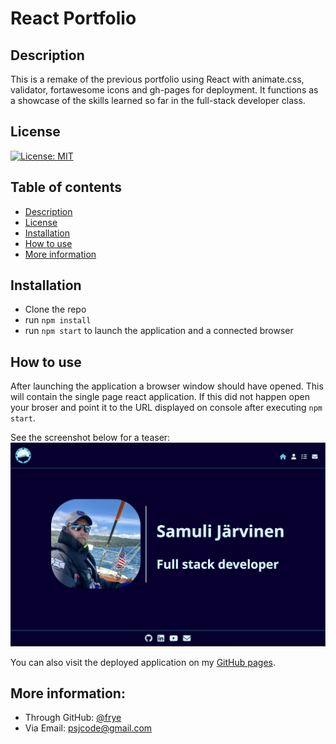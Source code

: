 # React Portfolio

## Description
This is a remake of the previous portfolio using React with animate.css, validator, fortawesome icons and gh-pages for deployment. 
It functions as a showcase of the skills learned so far in the full-stack developer class.

## License
[![License: MIT](https://img.shields.io/badge/License-MIT-yellow.svg)](https://opensource.org/licenses/MIT)

## Table of contents
- [Description](#description)
- [License](#license)
- [Installation](#installation)
- [How to use](#how-to-use)
- [More information](#more-information)

## Installation
- Clone the repo
- run ```npm install```
- run ```npm start``` to launch the application and a connected browser

## How to use
After launching the application a browser window should have opened. This will contain the single page react application.
If this did not happen open your broser and point it to the URL displayed on console after executing ```npm start```.

See the screenshot below for a teaser:
![Portfolio screenshot](./src/assets/images/portfolioscreenshot.png)

You can also visit the deployed application on my [GitHub pages](https://frye.github.io/react-portfolio).






## More information:
- Through GitHub: [@frye](https://github.com/frye)
- Via Email: psjcode@gmail.com